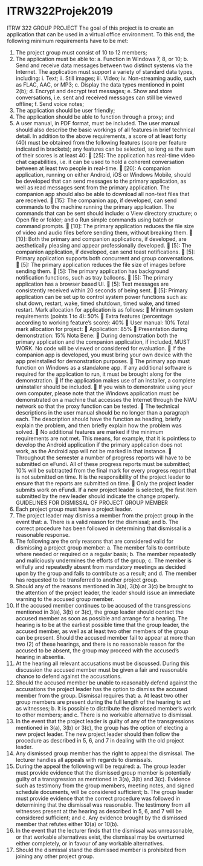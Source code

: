 # ITRW322Projek2019
ITRW 322 GROUP PROJECT
The goal of this project is to create an application that can be used in a virtual office environment. To this
end, the following minimum requirements have to be met:
1. The project group must consist of 10 to 12 members;
2. The application must be able to:
a. Function in Windows 7, 8, or 10;
b. Send and receive data messages between two distinct systems via the Internet. The
application must support a variety of standard data types, including:
i. Text;
ii. Still images;
iii. Video;
iv. Non-streaming audio, such as FLAC, AAC, or MP3;
c. Display the data types mentioned in point 2(b);
d. Encrypt and decrypt text messages;
e. Show and store conversations, i.e. sent and received messages can still be viewed offline;
f. Send voice notes;
3. The application should be user friendly;
4. The application should be able to function through a proxy; and
5. A user manual, in PDF format, must be included. The user manual should also describe the basic
workings of all features in brief technical detail.
In addition to the above requirements, a score of at least forty (40) must be obtained from the following
features (score per feature indicated in brackets); any features can be selected, so long as the sum of their
scores is at least 40:
 [25]: The application has real-time video chat capabilities, i.e. it can be used to hold a coherent
conversation between at least two people in real-time.
 [20]: A companion application, running on either Android, iOS or Windows Mobile, should be
developed that can send messages to the primary application, as well as read messages sent from
the primary application. The companion app should also be able to download all non-text files that
are received.
 [15]: The companion app, if developed, can send commands to the machine running the primary
application. The commands that can be sent should include:
o View directory structure;
o Open file or folder; and
o Run simple commands using batch or command prompts.
 [10]: The primary application reduces the file size of video and audio files before sending them,
without breaking them.
 [10]: Both the primary and companion applications, if developed, are aesthetically pleasing and
appear professionally developed.
 [5]: The companion application, if developed, can send toast notifications.
 [5]: Primary application supports both concurrent and group conversations. 
 [5]: The primary application reduces the file size of images before sending them.
 [5]: The primary application has background notification functions, such as tray balloons.
 [5]: The primary application has a browser based UI.
 [5]: Text messages are consistently received within 20 seconds of being sent.
 [5]: Primary application can be set up to control system power functions such as: shut down, restart,
wake, timed shutdown, timed wake, and timed restart.
Mark allocation for application is as follows:
 Minimum system requirements (points 1 to 4): 50%
 Extra features (percentage according to working feature’s score): 40%
 User manual: 10%
Total mark allocation for project:
 Application: 85%
 Presentation during demonstration: 15%
Nota Bene:
 During demonstration both the primary application and the companion application, if included,
MUST WORK. No code will be viewed or considered for evaluation.
 If the companion app is developed, you must bring your own device with the app preinstalled for
demonstration purposes.
 The primary app must function on Windows as a standalone app. If any additional software is
required for the application to run, it must be brought along for the demonstration.
 If the application makes use of an installer, a complete uninstaller should be included.
 If you wish to demonstrate using your own computer, please note that the Windows application must
be demonstrated on a machine that accesses the Internet through the NWU network so that the
proxy function can be tested.
 The technical descriptions in the user manual should be no longer than a paragraph each. The
description should have the function as heading, briefly explain the problem, and then briefly explain
how the problem was solved.
 No additional features are marked if the minimum requirements are not met. This means, for
example, that it is pointless to develop the Android application if the primary application does not
work, as the Android app will not be marked in that instance.
 Throughout the semester a number of progress reports will have to be submitted on eFundi. All of
these progress reports must be submitted; 10% will be subtracted from the final mark for every
progress report that is not submitted on time. It is the responsibility of the project leader to ensure
that the reports are submitted on time.
 Only the project leader submits work on eFundi. If a new project leader is selected, the first item
submitted by the new leader should indicate the change properly.
GUIDELINES FOR DISMISSAL OF PROJECT GROUP MEMBER
1. Each project group must have a project leader.
2. The project leader may dismiss a member from the project group in the event that:
a. There is a valid reason for the dismissal; and
b. The correct procedure has been followed in determining that dismissal is a reasonable response.
3. The following are the only reasons that are considered valid for dismissing a project group member:
a. The member fails to contribute where needed or required on a regular basis;
b. The member repeatedly and maliciously undermines the efforts of the group;
c. The member is wilfully and repeatedly absent from mandatory meetings as decided upon by the group
and fails to contribute as a result; and
d. The member has requested to be transferred to another project group.
4. Should any of the reasons mentioned in 3(a), 3(b) or 3(c) be brought to the attention of the project leader, the
leader should issue an immediate warning to the accused group member.
5. If the accused member continues to be accused of the transgressions mentioned in 3(a), 3(b) or 3(c), the group
leader should contact the accused member as soon as possible and arrange for a hearing. The hearing is to be
at the earliest possible time that the group leader, the accused member, as well as at least two other members
of the group can be present. Should the accused member fail to appear at more than two (2) of these hearings,
and there is no reasonable reason for the accused to be absent, the group may proceed with the accused’s
hearing in absentia.
6. At the hearing all relevant accusations must be discussed. During this discussion the accused member must
be given a fair and reasonable chance to defend against the accusations.
7. Should the accused member be unable to reasonably defend against the accusations the project leader has
the option to dismiss the accused member from the group. Dismissal requires that:
a. At least two other group members are present during the full length of the hearing to act as witnesses;
b. It is possible to distribute the dismissed member’s work to other members; and
c. There is no workable alternative to dismissal.
8. In the event that the project leader is guilty of any of the transgressions mentioned in 3(a), 3(b) or 3(c), the
group has the option of electing a new project leader. The new project leader should then follow the procedure
as described in 5, 6, and 7 in dealing with the old project leader.
9. Any dismissed group member has the right to appeal the dismissal. The lecturer handles all appeals with
regards to dismissals.
10. During the appeal the following will be required:
a. The group leader must provide evidence that the dismissed group member is potentially guilty of a
transgression as mentioned in 3(a), 3(b) and 3(c). Evidence such as testimony from the group
members, meeting notes, and signed schedule documents, will be considered sufficient;
b. The group leader must provide evidence that the correct procedure was followed in determining that
the dismissal was reasonable. The testimony from all witnesses present at the hearing as described in
5, 6, and 7 will be considered sufficient; and
c. Any evidence brought by the dismissed member that refutes either 10(a) or 10(b).
11. In the event that the lecturer finds that the dismissal was unreasonable, or that workable alternatives exist,
the dismissal may be overturned either completely, or in favour of any workable alternatives.
12. Should the dismissal stand the dismissed member is prohibited from joining any other project group.
